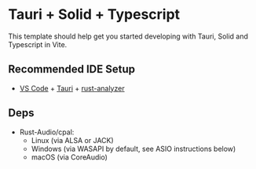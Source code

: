 # Tauri + Solid + Typescript

This template should help get you started developing with Tauri, Solid and Typescript in Vite.

## Recommended IDE Setup

- [VS Code](https://code.visualstudio.com/) + [Tauri](https://marketplace.visualstudio.com/items?itemName=tauri-apps.tauri-vscode) + [rust-analyzer](https://marketplace.visualstudio.com/items?itemName=rust-lang.rust-analyzer)

## Deps

- Rust-Audio/cpal:
  - Linux (via ALSA or JACK)
  - Windows (via WASAPI by default, see ASIO instructions below)
  - macOS (via CoreAudio)
